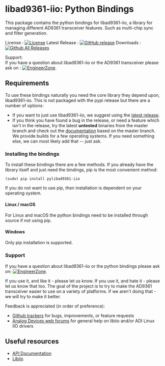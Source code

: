 # libad9361-iio: Python Bindings

This package contains the python bindings for libad9361-iio, a library for managing different AD9361 transceiver features. Such as multi-chip sync and filter generation.

License : [![License](https://img.shields.io/badge/license-LGPL2-blue.svg)](https://github.com/analogdevicesinc/libad9361-iio/blob/master/COPYING.txt)
Latest Release : [![GitHub release](https://img.shields.io/github/release/analogdevicesinc/libad9361-iio.svg)](https://github.com/analogdevicesinc/libad9361-iio/releases/latest)
Downloads :  [![Github All Releases](https://img.shields.io/github/downloads/analogdevicesinc/libad9361-iio/total.svg)](https://github.com/analogdevicesinc/libad9361-iio/releases/latest)

Support:<br>
If you have a question about libad9361-iio or the AD9361 transceiver please ask on : [![EngineerZone](https://img.shields.io/badge/chat-on%20EngineerZone-blue.svg)](https://ez.analog.com/linux-device-drivers/linux-software-drivers).

## Requirements
To use these bindings naturally you need the core library they depend upon, libad9361-iio. This is not packaged with the pypi release but there are a number of options:
  - If you want to just use libad9361-iio, we suggest using the [latest release](https://github.com/analogdevicesinc/libad9361-iio/releases/latest).
  - If you think you have found a bug in the release, or need a feature which isn't in the release, try the latest **untested** binaries from the master branch and check out the [documentation](https://codedocs.xyz/analogdevicesinc/libad9361-iio/) based on the master branch. We provide builds for a few operating systems. If you need something else, we can most likely add that -- just ask.

### Installing the bindings
To install these bindings there are a few methods. If you already have the library itself and just need the bindings, pip is the most convenient method:
```shell
(sudo) pip install pylibad9361-iio
```
If you do not want to use pip, then installation is dependent on your operating system.
#### Linux / macOS
For Linux and macOS the python bindings need to be installed through source if not using pip.

#### Windows
Only pip installation is supported.

### Support
If you have a question about libad9361-iio or the python bindings please ask on: [![EngineerZone](https://img.shields.io/badge/chat-on%20EngineerZone-blue.svg)](https://ez.analog.com/linux-device-drivers/linux-software-drivers).

If you use it, and like it - please let us know. If you use it, and hate it - please let us know that too. The goal of the project is to try to make the AD9361 transceiver easier to use on a variety of platforms. If we aren't doing that - we will try to make it better.

Feedback is appreciated (in order of preference):

  * [Github trackers](https://github.com/analogdevicesinc/libad9361-iio/issues) for bugs, improvements, or feature requests
  * [Analog Devices web forums](https://ez.analog.com/community/linux-device-drivers/linux-software-drivers) for general help on libiio and/or ADI Linux IIO drivers

## Useful resources
  * [API Documentation](http://analogdevicesinc.github.io/libad9361-iio/)
  * [Libiio](http://wiki.analog.com/resources/tools-software/linux-software/libiio)

